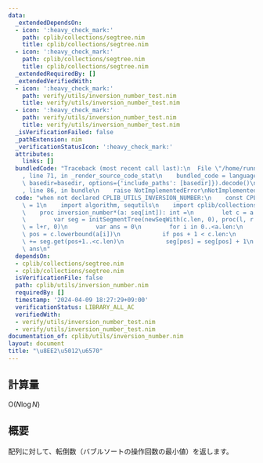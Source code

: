 ```yaml
---
data:
  _extendedDependsOn:
  - icon: ':heavy_check_mark:'
    path: cplib/collections/segtree.nim
    title: cplib/collections/segtree.nim
  - icon: ':heavy_check_mark:'
    path: cplib/collections/segtree.nim
    title: cplib/collections/segtree.nim
  _extendedRequiredBy: []
  _extendedVerifiedWith:
  - icon: ':heavy_check_mark:'
    path: verify/utils/inversion_number_test.nim
    title: verify/utils/inversion_number_test.nim
  - icon: ':heavy_check_mark:'
    path: verify/utils/inversion_number_test.nim
    title: verify/utils/inversion_number_test.nim
  _isVerificationFailed: false
  _pathExtension: nim
  _verificationStatusIcon: ':heavy_check_mark:'
  attributes:
    links: []
  bundledCode: "Traceback (most recent call last):\n  File \"/home/runner/.local/lib/python3.10/site-packages/onlinejudge_verify/documentation/build.py\"\
    , line 71, in _render_source_code_stat\n    bundled_code = language.bundle(stat.path,\
    \ basedir=basedir, options={'include_paths': [basedir]}).decode()\n  File \"/home/runner/.local/lib/python3.10/site-packages/onlinejudge_verify/languages/nim.py\"\
    , line 86, in bundle\n    raise NotImplementedError\nNotImplementedError\n"
  code: "when not declared CPLIB_UTILS_INVERSION_NUMBER:\n    const CPLIB_UTILS_INVERSION_NUMBER*\
    \ = 1\n    import algorithm, sequtils\n    import cplib/collections/segtree\n\
    \    proc inversion_number*(a: seq[int]): int =\n        let c = a.sorted.deduplicate(true)\n\
    \        var seg = initSegmentTree(newSeqWith(c.len, 0), proc(l, r: int): int\
    \ = l+r, 0)\n        var ans = 0\n        for i in 0..<a.len:\n            let\
    \ pos = c.lowerbound(a[i])\n            if pos + 1 < c.len:\n                ans\
    \ += seg.get(pos+1..<c.len)\n            seg[pos] = seg[pos] + 1\n        return\
    \ ans\n"
  dependsOn:
  - cplib/collections/segtree.nim
  - cplib/collections/segtree.nim
  isVerificationFile: false
  path: cplib/utils/inversion_number.nim
  requiredBy: []
  timestamp: '2024-04-09 18:27:29+09:00'
  verificationStatus: LIBRARY_ALL_AC
  verifiedWith:
  - verify/utils/inversion_number_test.nim
  - verify/utils/inversion_number_test.nim
documentation_of: cplib/utils/inversion_number.nim
layout: document
title: "\u8EE2\u5012\u6570"
---
```


## 計算量
$\mathrm{O} (N \log N)$

## 概要
配列に対して、転倒数（バブルソートの操作回数の最小値）を返します。
